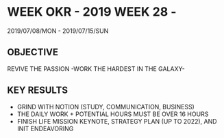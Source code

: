 # WEEK OKR - 2019 WEEK 28 -

2019/07/08/MON - 2019/07/15/SUN

## OBJECTIVE

REVIVE THE PASSION -WORK THE HARDEST IN THE GALAXY-

## KEY RESULTS

- GRIND WITH NOTION (STUDY, COMMUNICATION, BUSINESS)
- THE DAILY WORK + POTENTIAL HOURS MUST BE OVER 16 HOURS
- FINISH LIFE MISSION KEYNOTE, STRATEGY PLAN (UP TO 2022), AND INIT ENDEAVORING
